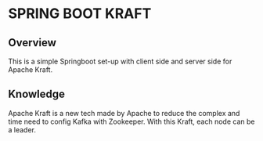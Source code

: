 # SPRING BOOT KRAFT

## Overview
This is a simple Springboot set-up with client side and server side for Apache Kraft. <br>

## Knowledge
Apache Kraft is a new tech made by Apache to reduce the complex and time need to config Kafka with Zookeeper. With this Kraft, each node can be a leader.